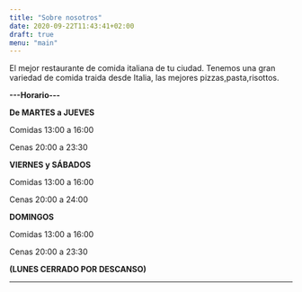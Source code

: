 ```yaml
---
title: "Sobre nosotros"
date: 2020-09-22T11:43:41+02:00
draft: true
menu: "main"
---
```



El mejor restaurante de comida italiana de tu ciudad. Tenemos una gran variedad de comida traida desde Italia, las mejores pizzas,pasta,risottos. 

**---Horario---**

**De MARTES a JUEVES**


Comidas 13:00 a 16:00


Cenas 20:00 a 23:30


**VIERNES y SÁBADOS**


Comidas 13:00 a 16:00


Cenas 20:00 a 24:00

**DOMINGOS**


Comidas 13:00 a 16:00


Cenas 20:00 a 23:30

**(LUNES CERRADO POR DESCANSO)**
_____



